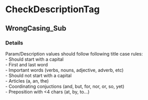 ﻿---  
uid: Validator_2_14_7  
---

# CheckDescriptionTag

## WrongCasing\_Sub

### Details

Param\/Description values should follow following title case rules:  
\- Should start with a capital  
    \- First and last word  
    \- Important words (verbs, nouns, adjective, adverb, etc)  
\- Should not start with a capital  
    \- Articles (a, an, the)  
    \- Coordinating conjuctions (and, but, for, nor, or, so, yet)  
    \- Preposition with \<4 chars (at, by, to...)
